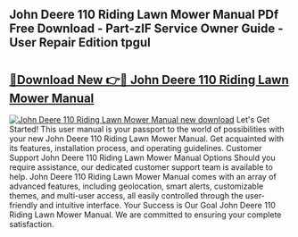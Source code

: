 ## John Deere 110 Riding Lawn Mower Manual PDf Free Download - Part-zIF Service Owner Guide - User Repair Edition tpguI

# <h2><a href="http://bc92380.oget.top/?id=John+Deere+110+Riding+Lawn+Mower+Manual">🔗Download New 👉🔴 John Deere 110 Riding Lawn Mower Manual</a></h2>

[![John Deere 110 Riding Lawn Mower Manual new download](https://i.imgur.com/5g1atiW.png)](http://bc92380.oget.top/?id=John+Deere+110+Riding+Lawn+Mower+Manual)
Let's Get Started! This user manual is your passport to the world of possibilities with your new John Deere 110 Riding Lawn Mower Manual. Get acquainted with its features, installation process, and operating guidelines. Customer Support John Deere 110 Riding Lawn Mower Manual Options Should you require assistance, our dedicated customer support team is available to help. John Deere 110 Riding Lawn Mower Manual comes with an array of advanced features, including geolocation, smart alerts, customizable themes, and multi-user access, all easily controlled through the user-friendly and intuitive interface. Your Success is Our Goal John Deere 110 Riding Lawn Mower Manual. We are committed to ensuring your complete satisfaction.
